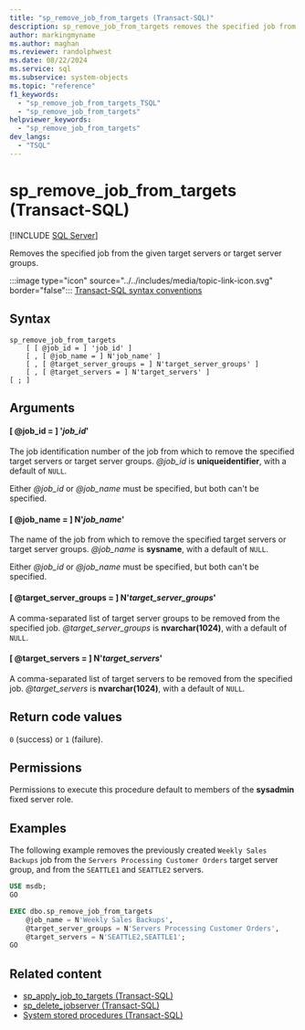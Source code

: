 ```yaml
---
title: "sp_remove_job_from_targets (Transact-SQL)"
description: sp_remove_job_from_targets removes the specified job from the given target servers or target server groups.
author: markingmyname
ms.author: maghan
ms.reviewer: randolphwest
ms.date: 08/22/2024
ms.service: sql
ms.subservice: system-objects
ms.topic: "reference"
f1_keywords:
  - "sp_remove_job_from_targets_TSQL"
  - "sp_remove_job_from_targets"
helpviewer_keywords:
  - "sp_remove_job_from_targets"
dev_langs:
  - "TSQL"
---
```

# sp_remove_job_from_targets (Transact-SQL)

[!INCLUDE [SQL Server](../../includes/applies-to-version/sqlserver.md)]

Removes the specified job from the given target servers or target server groups.

:::image type="icon" source="../../includes/media/topic-link-icon.svg" border="false"::: [Transact-SQL syntax conventions](../../t-sql/language-elements/transact-sql-syntax-conventions-transact-sql.md)

## Syntax

```syntaxsql
sp_remove_job_from_targets
    [ [ @job_id = ] 'job_id' ]
    [ , [ @job_name = ] N'job_name' ]
    [ , [ @target_server_groups = ] N'target_server_groups' ]
    [ , [ @target_servers = ] N'target_servers' ]
[ ; ]
```

## Arguments

#### [ @job_id = ] '*job_id*'

The job identification number of the job from which to remove the specified target servers or target server groups. *@job_id* is **uniqueidentifier**, with a default of `NULL`.

Either *@job_id* or *@job_name* must be specified, but both can't be specified.

#### [ @job_name = ] N'*job_name*'

The name of the job from which to remove the specified target servers or target server groups. *@job_name* is **sysname**, with a default of `NULL`.

Either *@job_id* or *@job_name* must be specified, but both can't be specified.

#### [ @target_server_groups = ] N'*target_server_groups*'

A comma-separated list of target server groups to be removed from the specified job. *@target_server_groups* is **nvarchar(1024)**, with a default of `NULL`.

#### [ @target_servers = ] N'*target_servers*'

A comma-separated list of target servers to be removed from the specified job. *@target_servers* is **nvarchar(1024)**, with a default of `NULL`.

## Return code values

`0` (success) or `1` (failure).

## Permissions

Permissions to execute this procedure default to members of the **sysadmin** fixed server role.

## Examples

The following example removes the previously created `Weekly Sales Backups` job from the `Servers Processing Customer Orders` target server group, and from the `SEATTLE1` and `SEATTLE2` servers.

```sql
USE msdb;
GO

EXEC dbo.sp_remove_job_from_targets
    @job_name = N'Weekly Sales Backups',
    @target_server_groups = N'Servers Processing Customer Orders',
    @target_servers = N'SEATTLE2,SEATTLE1';
GO
```

## Related content

- [sp_apply_job_to_targets (Transact-SQL)](sp-apply-job-to-targets-transact-sql.md)
- [sp_delete_jobserver (Transact-SQL)](sp-delete-jobserver-transact-sql.md)
- [System stored procedures (Transact-SQL)](system-stored-procedures-transact-sql.md)
